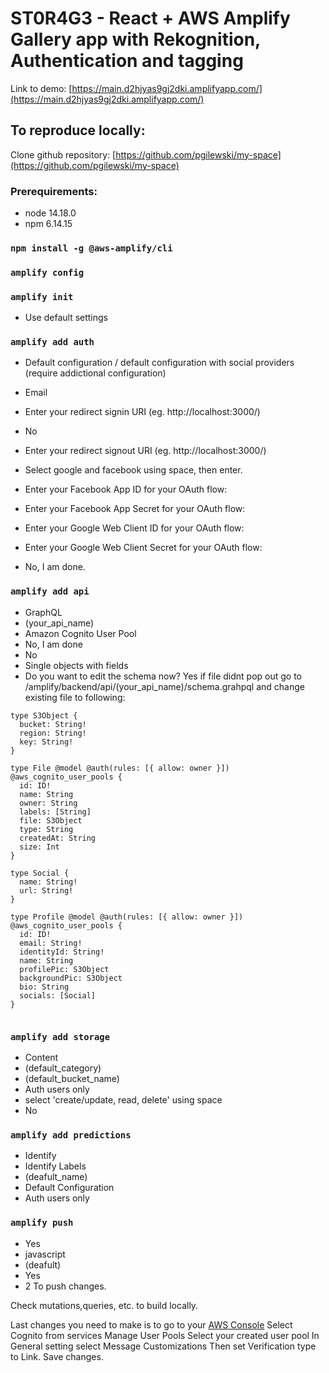 # ST0R4G3 - React + AWS Amplify Gallery app with Rekognition, Authentication and tagging

Link to demo: [https://main.d2hjyas9gj2dki.amplifyapp.com/](https://main.d2hjyas9gj2dki.amplifyapp.com/)


## To reproduce locally:

Clone github repository: [https://github.com/pgilewski/my-space](https://github.com/pgilewski/my-space)

### Prerequirements:

- node 14.18.0
- npm 6.14.15

### `npm install -g @aws-amplify/cli`

### `amplify config`

### `amplify init`

- Use default settings

### `amplify add auth`

- Default configuration / default configuration with social providers (require addictional configuration)
- Email
- Enter your redirect signin URI (eg. http://localhost:3000/)
- No
- Enter your redirect signout URI (eg. http://localhost:3000/)
- Select google and facebook using space, then enter.
- Enter your Facebook App ID for your OAuth flow:
- Enter your Facebook App Secret for your OAuth flow:
- Enter your Google Web Client ID for your OAuth flow:
- Enter your Google Web Client Secret for your OAuth flow:

- No, I am done.

### `amplify add api`

- GraphQL
- (your_api_name)
- Amazon Cognito User Pool
- No, I am done
- No
- Single objects with fields
- Do you want to edit the schema now? Yes
  if file didnt pop out go to /amplify/backend/api/(your_api_name)/schema.grahpql and change existing file to following:

```
type S3Object {
  bucket: String!
  region: String!
  key: String!
}

type File @model @auth(rules: [{ allow: owner }]) @aws_cognito_user_pools {
  id: ID!
  name: String
  owner: String
  labels: [String]
  file: S3Object
  type: String
  createdAt: String
  size: Int
}

type Social {
  name: String!
  url: String!
}

type Profile @model @auth(rules: [{ allow: owner }]) @aws_cognito_user_pools {
  id: ID!
  email: String!
  identityId: String!
  name: String
  profilePic: S3Object
  backgroundPic: S3Object
  bio: String
  socials: [Social]
}


```

### `amplify add storage`

- Content
- (default_category)
- (default_bucket_name)
- Auth users only
- select 'create/update, read, delete' using space
- No

### `amplify add predictions`

- Identify
- Identify Labels
- (deafult_name)
- Default Configuration
- Auth users only

### `amplify push`

- Yes
- javascript
- (deafult)
- Yes
- 2
  To push changes.

Check mutations,queries, etc. to build locally.

Last changes you need to make is to go to your [AWS Console](https://eu-central-1.console.aws.amazon.com/amplify/home?region=eu-central-1#/)
Select Cognito from services
Manage User Pools
Select your created user pool
In General setting select Message Customizations
Then set Verification type to Link.
Save changes.
